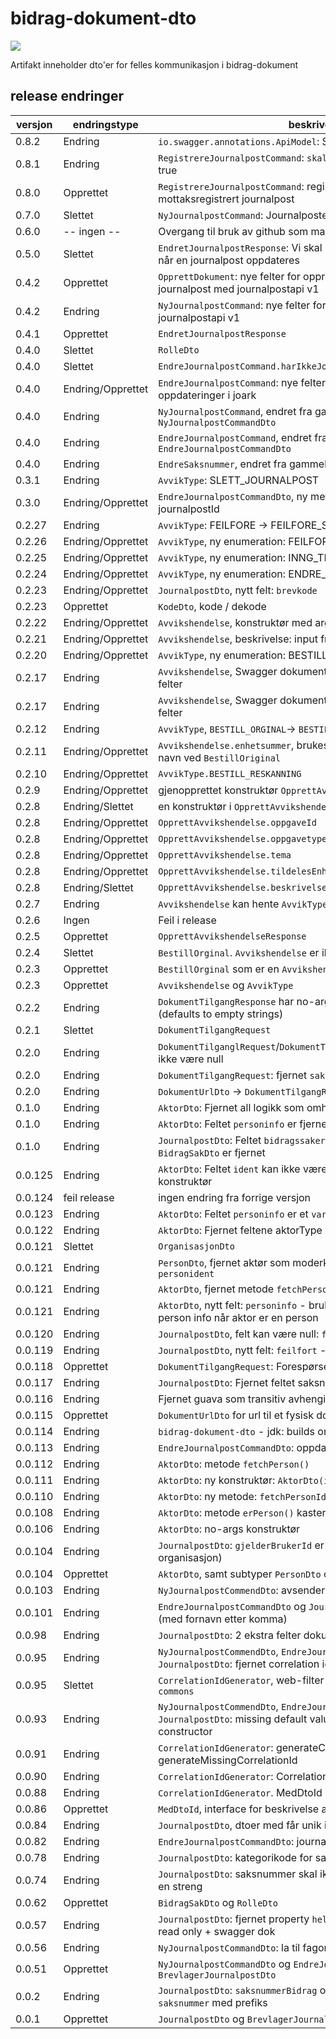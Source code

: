 # bidrag-dokument-dto

 ![](https://github.com/navikt/bidrag-dokument-dto/workflows/maven%20deploy/badge.svg)

Artifakt inneholder dto'er for felles kommunikasjon i bidrag-dokument

## release endringer

versjon | endringstype      | beskrivelse
--------|-------------------|------------------------
0.8.2   | Endring           | `io.swagger.annotations.ApiModel`: Synkronisert beskrivelser
0.8.1   | Endring           | `RegistrereJournalpostCommand`: `skalJournalfores` har default verdi: true
0.8.0   | Opprettet         | `RegistrereJournalpostCommand`: registrere (journalføre) mottaksregistrert journalpost
0.7.0   | Slettet           | `NyJournalpostCommand`: Journalposter blir registrert av annet system
0.6.0   | -- ingen --       | Overgang til bruk av github som mavenrepo
0.5.0   | Slettet           | `EndretJournalpostResponse`: Vi skal ikke returnere noen response når en journalpost oppdateres
0.4.2   | Opprettet         | `OpprettDokument`: nye felter for oppretting av et dokument på en journalpost med journalpostapi v1
0.4.2   | Endring           | `NyJournalpostCommand`: nye felter for oppretting av journalpost med journalpostapi v1
0.4.1   | Opprettet         | `EndretJournalpostResponse`
0.4.0   | Slettet           | `RolleDto`
0.4.0   | Slettet           | `EndreJournalpostCommand.harIkkeJournalpostIdSammeVerdi(String)`
0.4.0   | Endring/Opprettet | `EndreJournalpostCommand`: nye felter som bare er aktuelle ifm. oppdateringer i joark
0.4.0   | Endring           | `NyJournalpostCommand`, endret fra gammelt navn: `NyJournalpostCommandDto` 
0.4.0   | Endring           | `EndreJournalpostCommand`, endret fra gammelt navn: `EndreJournalpostCommandDto` 
0.4.0   | Endring           | `EndreSaksnummer`, endret fra gammelt navn: `EndreSaksnummerDto` 
0.3.1   | Endring           | `AvvikType`: SLETT_JOURNALPOST
0.3.0   | Endring/Opprettet | `EndreJournalpostCommandDto`, ny metode som kvalitetsikrer journalpostId 
0.2.27  | Endring           | `AvvikType`: FEILFORE -> FEILFORE_SAK 
0.2.26  | Endring/Opprettet | `AvvikType`, ny enumeration: FEILFORE 
0.2.25  | Endring/Opprettet | `AvvikType`, ny enumeration: INNG_TIL_UTG_DOKUMENT 
0.2.24  | Endring/Opprettet | `AvvikType`, ny enumeration: ENDRE_FAGOMRADE 
0.2.23  | Endring/Opprettet | `JournalpostDto`, nytt felt: `brevkode`    
0.2.23  | Opprettet         | `KodeDto`, kode / dekode    
0.2.22  | Endring/Opprettet | `Avvikshendelse`, konstruktør med argumenter utenom beskrivelse    
0.2.21  | Endring/Opprettet | `Avvikshendelse`, beskrivelse: input fra saksbehandler   
0.2.20  | Endring/Opprettet | `AvvikType`, ny enumeration: BESTILL_SPLITTING 
0.2.17  | Endring           | `Avvikshendelse`, Swagger dokumentasjon og ingen not nullable felter 
0.2.17  | Endring           | `Avvikshendelse`, Swagger dokumentasjon og ingen not nullable felter 
0.2.12  | Endring           | `AvvikType`, `BESTILL_ORGINAL`-> `BESTILL_ORIGINAL`
0.2.11  | Endring/Opprettet | `Avvikshendelse.enhetsummer`, brukes foreløpig til beriking av tknr og navn ved `BestillOriginal`  
0.2.10  | Endring/Opprettet | `AvvikType.BESTILL_RESKANNING`
0.2.9   | Endring/Opprettet | gjenopprettet konstruktør `OpprettAvvikshendelse`
0.2.8   | Endring/Slettet   | en konstruktør i `OpprettAvvikshendelse`
0.2.8   | Endring/Opprettet | `OpprettAvvikshendelse.oppgaveId`
0.2.8   | Endring/Opprettet | `OpprettAvvikshendelse.oppgavetype`
0.2.8   | Endring/Opprettet | `OpprettAvvikshendelse.tema`
0.2.8   | Endring/Opprettet | `OpprettAvvikshendelse.tildelesEnhetsnr`
0.2.8   | Endring/Slettet   | `OpprettAvvikshendelse.beskrivelse`
0.2.7   | Endring           | `Avvikshendelse` kan hente `AvvikType` fra streng property
0.2.6   | Ingen             | Feil i release
0.2.5   | Opprettet         | `OpprettAvvikshendelseResponse`
0.2.4   | Slettet           | `BestillOrginal`. `Avvikshendelse` er ikke et abstrakt objekt
0.2.3   | Opprettet         | `BestillOrginal` som er en `Avvikshendelse`
0.2.3   | Opprettet         | `Avvikshendelse` og `AvvikType`
0.2.2   | Endring           | `DokumentTilgangResponse` har no-args constructor for json (defaults to empty strings)
0.2.1   | Slettet           | `DokumentTilgangRequest`
0.2.0   | Endring           | `DokumentTilganglRequest`/`DokumentTilgangResponse`:  feltene kan ikke være null
0.2.0   | Endring           | `DokumentTilgangRequest`:  fjernet `saksbehandler` som del av request
0.2.0   | Endring           | `DokumentUrlDto` -> `DokumentTilgangResponse`
0.1.0   | Endring           | `AktorDto`: Fjernet all logikk som omhandler identtype
0.1.0   | Endring           | `AktorDto`: Feltet `personinfo` er fjernet
0.1.0   | Endring           | `JournalpostDto`: Feltet `bidragssaker` og tilhørende objekt `BidragSakDto` er fjernet
0.0.125 | Endring           | `AktorDto`: Feltet `ident` kan ikke være null og må derfor ha en no-arg konstruktør
0.0.124 | feil release      | ingen endring fra forrige versjon
0.0.123 | Endring           | `AktorDto`: Feltet `personinfo` er et `var`-felt
0.0.122 | Endring           | `AktorDto`: Fjernet feltene aktorType og identType
0.0.121 | Slettet           | `OrganisasjonDto`
0.0.121 | Endring           | `PersonDto`, fjernet aktør som moderklassse, samt fjernet feltet `personident`
0.0.121 | Endring           | `AktorDto`, fjernet metode `fetchPerson()`
0.0.121 | Endring           | `AktorDto`, nytt felt: `personinfo` - brukes til å berike aktør med person info når aktor er en person
0.0.120 | Endring           | `JournalpostDto`, felt kan være null: `feilfort` - feilført på bidragssak
0.0.119 | Endring           | `JournalpostDto`, nytt felt: `feilfort` - feilført på bidragssak
0.0.118 | Opprettet         | `DokumentTilgangRequest`: Forespørsel etter visning av et dokument
0.0.117 | Endring           | `JournalpostDto`: Fjernet feltet saksnummer
0.0.116 | Endring           | Fjernet guava som transitiv avhengighet
0.0.115 | Opprettet         | `DokumentUrlDto` for url til et fysisk dokument
0.0.114 | Endring           | `bidrag-dokument-dto` - jdk: builds on release 12
0.0.113 | Endring           | `EndreJournalpostCommandDto`: oppdatering av `dokumentdato`
0.0.112 | Endring           | `AktorDto`: metode `fetchPerson()`
0.0.111 | Endring           | `AktorDto`: ny konstruktør: `AktorDto(ident, type)`
0.0.110 | Endring           | `AktorDto`: ny metode: `fetchPersonIdentType()`
0.0.108 | Endring           | `AktorDto`: metode `erPerson()` kaster ikke exception
0.0.106 | Endring           | `AktorDto`: no-args konstruktør
0.0.104 | Endring           | `JournalpostDto`: `gjelderBrukerId` er nå `AktorDto` (person eller organisasjon)
0.0.104 | Opprettet         | `AktorDto`, samt subtyper `PersonDto` og `OrganisasjonDto` 
0.0.103 | Endring           | `NyJournalpostCommendDto`: avsenders navn
0.0.101 | Endring           | `EndreJournalpostCommandDto` og `JournalpostDto`: avsenders navn (med fornavn etter komma)
 0.0.98 | Endring           | `JournalpostDto`: 2 ekstra felter dokumentType OG journalstatus
 0.0.95 | Endring           | `NyJournalpostCommendDto`, `EndreJournalpostCommandDto` og `JournalpostDto`: fjernet correlation id
 0.0.95 | Slettet           | `CorrelationIdGenerator`, web-filter for dette er opprettet i `bidrag-commons`
 0.0.93 | Endring           | `NyJournalpostCommendDto`, `EndreJournalpostCommandDto` og `JournalpostDto`:  missing default value for correlation id in constructor
 0.0.91 | Endring           | `CorrelationIdGenerator`: generateCorrelationId -> generateMissingCorrelationId
 0.0.90 | Endring           | `CorrelationIdGenerator`: CorrelationIdGenerator har en payloadId
 0.0.88 | Endring           | `CorrelationIdGenerator`. MedDtoId -> CorrelationIdGenerator
 0.0.86 | Opprettet         | `MedDtoId`, interface for beskrivelse av dto id
 0.0.84 | Endring           | `JournalpostDto`, dtoer med får unik id som ikke er null
 0.0.82 | Endring           | `EndreJournalpostCommandDto`: journalpost id fra int til streng
 0.0.78 | Endring           | `JournalpostDto`: kategorikode for saken (N eller U) er lagt til
 0.0.74 | Endring           | `JournalpostDto`: saksnummer skal ikke være være et heltall, men en streng
 0.0.62 | Opprettet         | `BidragSakDto` og `RolleDto`
 0.0.57 | Endring           | `JournalpostDto`: fjernet property `hello` på `JournalpostDto` som var read only + swagger dok
 0.0.56 | Endring           | `NyJournalpostCommandDto`: la til fagomrade (bidrag/farskap)
 0.0.51 | Opprettet         | `NyJournalpostCommandDto` og `EndreJournalpostCommandDto`, erstatter `BrevlagerJournalpostDto`
  0.0.2 | Endring           | `JournalpostDto`: `saksnummerBidrag` og `saksnummerGsak` er nå `saksnummer` med prefiks
  0.0.1 | Opprettet         | `JournalpostDto` og `BrevlagerJournalpostDto`
